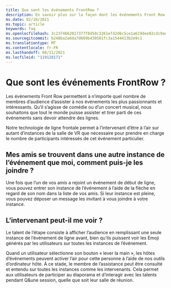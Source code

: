 ```yaml
---
title: Que sont les événements FrontRow ?
description: En savoir plus sur la façon dont les événements Front Row permettent à vos utilisateurs d’être plus proches et personnels dans les événements AltspaceVR.
ms.date: 02/10/2021
ms.topic: article
keywords: faq
ms.openlocfilehash: 3c2374662017377f8d50c3261efd2d6c5ce1a619dee02cdc9ad16d6e48436694
ms.sourcegitcommit: b248ba2a6da7d669b430581fc3a1544413b2e9c1
ms.translationtype: MT
ms.contentlocale: fr-FR
ms.lasthandoff: 08/11/2021
ms.locfileid: "119128171"
---
```

# <a name="what-are-frontrow-events"></a>Que sont les événements FrontRow ? 

Les événements Front Row permettent à n’importe quel nombre de membres d’audience d’assister à nos événements les plus passionnants et intéressants. Qu’il s’agisse de comédie ou d’un concert musical, nous souhaitons que tout le monde puisse assister et tirer parti de ces événements sans devoir attendre des lignes. 

Notre technologie de ligne frontale permet à l’intervenant d’être à l’air sur autant d’instances de la salle de VR que nécessaire pour prendre en charge le nombre de participants intéressés de cet événement particulier. 

## <a name="my-friends-are-in-a-different-instance-of-the-event-than-me-how-can-i-join-them"></a>Mes amis se trouvent dans une autre instance de l’événement que moi, comment puis-je les joindre ?

Une fois que l’un de vos amis a rejoint un événement de début de ligne, vous pouvez entrer son instance de l’événement à l’aide de la flèche en regard de son nom dans la liste de vos amis. Si leur instance est pleine, vous pouvez déposer un message les invitant à vous joindre à votre instance. 

## <a name="can-the-performer-see-me"></a>L’intervenant peut-il me voir ?

Le talent de l’étape consiste à afficher l’audience en remplissant une seule instance de l’événement de ligne avant, bien qu’ils puissent voir les Emoji générés par les utilisateurs sur toutes les instances de l’événement.

Quand un utilisateur sélectionne son bouton « lever la main », les hôtes d’événements peuvent activer l’air pour cette personne à l’aide de nos outils d’ordinateur hôte. À ce stade, le membre de l’assistance peut être consulté et entendu sur toutes les instances comme les intervenants. Cela permet aux utilisateurs de participer au diaporama et d’interagir avec les talents pendant Q&une session, quelle que soit leur salle de réunion.